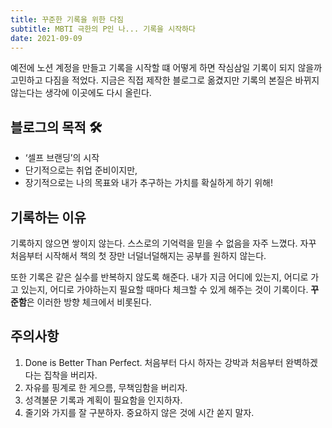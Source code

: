 ```yaml
---
title: 꾸준한 기록을 위한 다짐
subtitle: MBTI 극한의 P인 나... 기록을 시작하다
date: 2021-09-09
---
```


예전에 노션 계정을 만들고 기록을 시작할 떄 어떻게 하면 작심삼일 기록이 되지 않을까 고민하고 다짐을 적었다. 지금은 직접 제작한 블로그로 옮겼지만 기록의 본질은 바뀌지 않는다는 생각에 이곳에도 다시 올린다.

## 블로그의 목적 🛠️
- ‘셀프 브랜딩’의 시작
- 단기적으로는 취업 준비이지만,
- 장기적으로는 나의 목표와 내가 추구하는 가치를 확실하게 하기 위해!

## 기록하는 이유

기록하지 않으면 쌓이지 않는다. 스스로의 기억력을 믿을 수 없음을 자주 느꼈다. 자꾸 처음부터 시작해서 책의 첫 장만 너덜너덜해지는 공부를 원하지 않는다. 

또한 기록은 같은 실수를 반복하지 않도록 해준다. 내가 지금 어디에 있는지, 어디로 가고 있는지, 어디로 가야하는지 필요할 때마다 체크할 수 있게 해주는 것이 기록이다. **꾸준함**은 이러한 방향 체크에서 비롯된다. 

## 주의사항

1. Done is Better Than Perfect. 처음부터 다시 하자는 강박과 처음부터 완벽하겠다는 집착을 버리자. 
2. 자유를 핑계로 한 게으름, 무책임함을 버리자.
3. 성격불문 기록과 계획이 필요함을 인지하자.
4. 줄기와 가지를 잘 구분하자. 중요하지 않은 것에 시간 쏟지 말자.